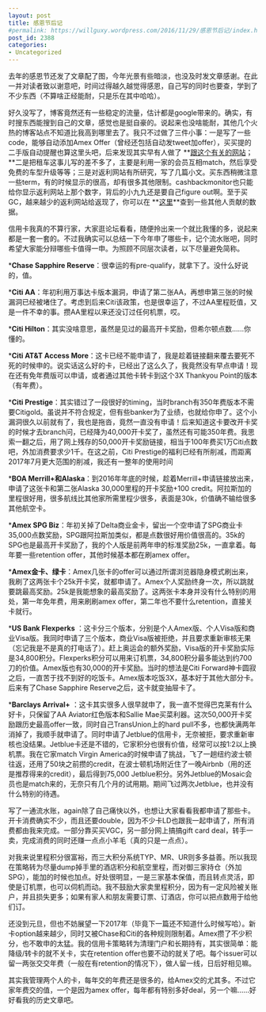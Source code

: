 ```yaml
---
layout: post
title: 感恩节后记
#permalink: https://willguxy.wordpress.com/2016/11/29/感恩节后记/index.html
post_id: 2388
categories: 
- Uncategorized
---
```


去年的感恩节还发了文章配了图，今年光景有些暗淡，也没及时发文章感谢。在此一并对读者致以谢意吧，时间过得越久越觉得感恩，自己写的同时也要查，学到了不少东西（不算啥正经能耐，只是乐在其中哈哈）。

好久没写了，博客竟然还有一些稳定的流量，估计都是google带来的。确实，有时搜东西能搜到自己的文章，感觉也是挺自豪的。说起来也没啥能耐，其他几个火热的博客站点不知道比我高到哪里去了。我只不过做了三件小事：一是写了一些code，能够自动添加Amex Offer（曾经还包括自动发tweet加offer），买买提的二手版自动提醒也算这里头吧，后来发现其实早有人做了
**[跟这个有关的网站](http://slicksell.us/forums/forum/fleamarket/)；**二是把租车这事儿写的差不多了，主要是利用一家的会员互相match，然后享受免费的车型升级等等；三是对返利网站有所研究，写了几篇小文。买东西稍微注意一些term，有的时候显示的很高，却有很多其他限制。cashbackmonitor也只能给你显示返利网站上那个数字，背后的小九九还是要自己figure out啊。至于买GC，越来越少的返利网站给返现了，你可以在
**[这里](http://frequentmiler.boardingarea.com/laboratory)**查到一些其他人贡献的数据。

信用卡我真的不算行家，大家逛论坛看看，随便拎出来一个就比我懂的多，说起来都是一套一套的。不过我确实可以总结一下今年申了哪些卡，记个流水账吧，同时希望大家能分辩哪些卡值得一申。为照顾不同层次读者，以下尽量避免简称。

***Chase Sapphire Reserve**：很幸运的有pre-qualify，就拿下了。没什么好说的，值。

	
***Citi AA**：年初利用万事达卡版本漏洞，申请了第二张AA，再想申第三张的时候漏洞已经被堵住了。考虑到后来Citi该政策，也是很幸运了，不过AA里程贬值，又是一件不幸的事。攒AA里程以来还没订过任何机票，哎。

	
***Citi Hilton**：其实没啥意思，虽然是见过的最高开卡奖励，但希尔顿点数……你懂的。

	
***Citi AT&T Access More**：这卡已经不能申请了，我是趁着链接翻来覆去要死不死的时候申的。说实话这么好的卡，已经出了这么久了，我竟然没有早点申请！现在还有免年费版可以申请，或者通过其他卡转卡到这个3X Thankyou Point的版本（有年费）。

	
***Citi Prestige**：其实错过了一段很好的timing，当时branch有350年费版本不需要Citigold。虽说并不符合规定，但有些banker为了业绩，也就给你申了。这个小漏洞很久以前就有了，我也是拖沓，竟然一直没有申请！后来知道这卡要改开卡奖的时候才去branch问，已经降为40,000开卡奖了，虽然还有可能350年费。我思索一翻之后，用了网上残存的50,000开卡奖励链接，相当于100年费买1万Citi点数吧，外加消费要求少1千。在这之前，Citi Prestige的福利已经有所削减，而距离2017年7月更大范围的削减，我还有一整年的使用时间

	
***BOA Merrill+和Alaska**：到2016年年底的时候，趁着Merrill+申请链接放出来，申请了这张卡和第二张Alaska 30,000里程的开卡奖励+100 credit。阿拉斯加的里程很好用，很多航线比其他家所需里程少很多，表面是30k，价值确不输给很多其他航空卡。

	
***Amex SPG Biz**：年初关掉了Delta商业金卡，留出一个空申请了SPG商业卡35,000点数奖励，SPG跟阿拉斯加类似，都是点数很好用价值很高的。35k的SPG也是最高开卡奖励了，我的个人版是前两年申的标准奖励25k，一直拿着。每年要一些retention offer，其他时候基本都在刷amex offer。

	
***Amex金卡、绿卡**：Amex几张卡的offer可以通过所谓浏览器隐身模式刷出来，我刷了这两张卡个25k开卡奖，就都申请了。Amex个人奖励终身一次，所以跳就要跳最高奖励。25k是我能想象的最高奖励了。这两张卡本身并没有什么特别的用处，第一年免年费，用来刷刷amex offer，第二年也不要什么retention，直接关卡就行。

	
***US Bank Flexperks**
：这卡分三个版本，分别是个人Amex版、个人Visa版和商业Visa版。我同时申请了三个版本，商业Visa版被拒绝，并且要求重新审核无果（忘记我是不是真的打电话了）。赶上奥运会的额外奖励，Visa版的开卡奖励实际是34,800积分。Flexperks积分可以用来订机票，34,800积分最多能达到约700刀的价值。Amex版也有30,000的开卡奖励。当时的想法是Citi Forward神卡圆寂之后，一直苦于找不到好的吃饭卡。Amex版本吃饭3X，基本好于其他大部分卡。后来有了Chase Sapphire Reserve之后，这卡就变抽屉卡了。

	
***Barclays Arrival+**
：这卡其实很多人很早就申了，我一直不觉得巴克莱有什么好卡，只保留了AA Aviator红色版本和Sallie Mae买菜利器。这次50,000开卡奖励跟历史最高offer一致，同时自己TransUnion上的hard pull不多，也都快满两年消掉了，我顺手就申请了。同时申请了Jetblue的信用卡，无奈被拒，要求重新审核也没结果。Jetblue卡还是不错的，它家积分也很有价值，经常可以按1:2以上换机票。我在它家match Virgin America的时候申请了挑战，飞了一趟纽约波士顿往返，还用了50块之前攒的credit，在波士顿机场附近住了一晚Airbnb（用的还是推荐得来的credit），最后得到75,000 Jetblue积分。另外Jetblue的Mosaic会员也是match来的，无奈只有几个月的试用期。期间飞过两次Jetblue，也并没有什么特别的待遇。

写了一通流水账，again除了自己痛快以外，也想让大家看看我都申请了那些卡。开卡消费确实不少，而且还要double，因为不少卡LD也跟我一起申请了，所有消费都由我来完成。一部分靠买买VGC，另一部分网上搞搞gift card deal，转手一卖，完成消费的同时还赚一点点小羊毛（真的只是一点点）。


对我来说里程积分很富裕，而三大积分系统TYP、MR、UR则多多益善。所以我现在策略转为尽量dump掉手里的酒店积分和航空里程，而对御三家持仓（外加SPG），能加的时候也加点。好处很明显，一是三家基本保值，而且转点灵活，即使是订机票，也可以伺机而动。我不鼓励大家卖里程积分，因为有一定风险被关账户，并且损失更多；如果有家人和朋友需要订票、订酒店，你可以把点数用于给他们订。


还没到元旦，但也不妨展望一下2017年（毕竟下一篇还不知道什么时候写哈）。新卡option越来越少，同时又被Chase和Citi的各种规则限制着。Amex攒了不少积分，也不敢申的太猛。我的信用卡策略转为清理门户和长期持有，其实很简单：能降级/转卡的就不关卡，实在retention offer也要不动的就关了吧。每个issuer可以留一两张交交年费（一般在有retention的情况下），做人留一线，日后好相见嘛。


其实我管理两个人的卡，每年交的年费还是很多的，给Amex交的尤其多。不过它家年费交的值，一个是因为amex offer，每年都有特别多好deal，另一个嘛……好好看我的历史文章吧。